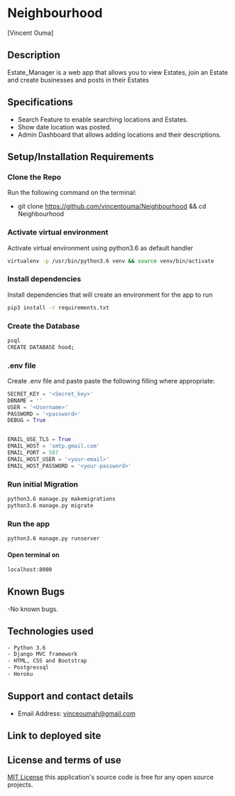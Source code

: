 # Neighbourhood
[Vincent Ouma]

## Description
Estate_Manager is a web app that allows you to view Estates, join an Estate and create businesses and posts in their Estates


## Specifications
- Search Feature to enable searching locations and Estates.
- Show date location was posted.
- Admin Dashboard that allows adding locations and their descriptions.


## Setup/Installation Requirements

### Clone the Repo
Run the following command on the terminal:
- git clone https://github.com/vincentouma/Neighbourhood && cd Neighbourhood

### Activate virtual environment

Activate virtual environment using python3.6 as default handler

```sh
virtualenv -p /usr/bin/python3.6 venv && source venv/bin/activate
```

### Install dependencies

Install dependencies that will create an environment for the app to run

```sh
pip3 install -r requirements.txt
```

### Create the Database

```sh
psql
CREATE DATABASE hood;
```

### .env file
Create .env file and paste paste the following filling where appropriate:

```python
SECRET_KEY = '<Secret_key>'
DBNAME = ''
USER = '<Username>'
PASSWORD = '<password>'
DEBUG = True


EMAIL_USE_TLS = True
EMAIL_HOST = 'smtp.gmail.com'
EMAIL_PORT = 587
EMAIL_HOST_USER = '<your-email>'
EMAIL_HOST_PASSWORD = '<your-password>'
```

### Run initial Migration
```sh
python3.6 manage.py makemigrations
python3.6 manage.py migrate
```

### Run the app
```sh
python3.6 manage.py runserver
```
#### Open terminal on
```sh
localhost:8000
```

## Known Bugs
  -No known bugs.  

## Technologies used

```sh
- Python 3.6
- Django MVC framework
- HTML, CSS and Bootstrap
- Postgressql
- Heroku
```

## Support and contact details
 - Email Address: vinceoumah@gmail.com

## Link to deployed site



## License and terms of use

[MIT License](license) this application's source code is free for any open source projects.


